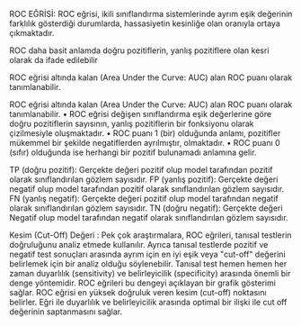 ROC EĞRİSİ:
ROC eğrisi, ikili sınıflandırma sistemlerinde ayrım eşik değerinin farklılık
gösterdiği durumlarda, hassasiyetin kesinliğe olan oranıyla ortaya
çıkmaktadır.

ROC daha basit anlamda doğru pozitiflerin, yanlış pozitiflere olan kesri
olarak da ifade edilebilir

ROC eğrisi altında kalan (Area Under the Curve: AUC) alan ROC puanı olarak tanımlanabilir.

ROC eğrisi altında kalan (Area Under the Curve: AUC) alan ROC puanı olarak tanımlanabilir.
• ROC eğrisi değişen sınıflandırma eşik değerlerine göre doğru pozitiflerin sayısının, yanlış pozitiflerin bir fonksiyonu olarak çizilmesiyle oluşmaktadır.
• ROC puanı 1 (bir) olduğunda anlamı, pozitifler mükemmel bir şekilde negatiflerden ayrılmıştır, olmaktadır.
• ROC puanı 0 (sıfır) olduğunda ise herhangi bir pozitif bulunamadı anlamına gelir.


    








TP (doğru pozitif): Gerçekte değeri pozitif olup model tarafından pozitif olarak sınıflandırılan gözlem sayısıdır. 
FP (yanlış pozitif): Gerçekte değeri negatif olup model tarafından pozitif olarak sınıflandırılan gözlem sayısıdır. 
FN (yanlış negatif): Gerçekte değeri pozitif olup model tarafından negatif olarak sınıflandırılan gözlem sayısıdır. 
TN (doğru negatif): Gerçekte değeri Negatif olup model tarafından negatif olarak sınıflandırılan gözlem sayısıdır.

Kesim (Cut-Off) Değeri :
Pek çok araştırmalara, ROC eğrileri, tanısal testlerin doğruluğunu analiz etmede kullanılır. Ayrıca tanısal testlerde pozitif ve negatif test sonuçları arasında ayrım için en iyi eşik veya "cut-off" değerini belirlemek için bir analiz olduğu söylenebilir. Tanısal test hemen hemen her zaman duyarlılık (sensitivity) ve belirleyicilik (specificity) arasında önemli bir denge yöntemidir. ROC eğrileri bu dengeyi açıklayan bir grafik gösterimi sağlar. ROC eğrisi en yüksek doğruluk veren kesim (cut-off) noktasını belirler. Eğri ile duyarlılık ve belirleyicilik arasında optimal bir ilişki ile cut off değerinin saptanmasını sağlar.












